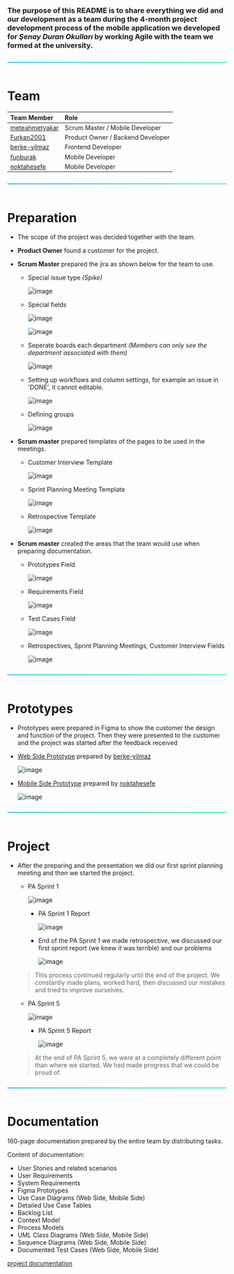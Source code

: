 ### The purpose of this README is to share everything we did and our development as a team during the 4-month project development process of the mobile application we developed for *Şenay Duran Okulları* by working Agile with the team we formed at the university.


<p align="center"> 
  <a href="#">
    <img src="https://github.com/meteahmetyakar/meteahmetyakar/blob/main/images/line.png"/>
    <br></br>
  </a>
</p> 

# Team

| Team Member | Role |
|:-|:-|
|[meteahmetyakar](https://github.com/meteahmetyakar)|Scrum Master / Mobile Developer|
|[Furkan2001](https://github.com/Furkan2001)| Product Owner / Backend Developer |
|[berke-yilmaz](https://github.com/berke-yilmaz) | Frontend Developer |
|[funburak](https://github.com/funburak)| Mobile Developer |
|[noktahesefe](https://github.com/noktahesefe)| Mobile Developer |


<p align="center"> 
  <a href="#">
    <img src="https://github.com/meteahmetyakar/meteahmetyakar/blob/main/images/line.png"/>
    <br></br>
  </a>
</p> 

# Preparation
+ The scope of the project was decided together with the team.
+ **Product Owner** found a customer for the project.
+ **Scrum Master** prepared the jira as shown below for the team to use.
  + Special issue type *(Spike)*
   
    ![image](https://github.com/Project-AA-ORG/.github/assets/56269926/362deeb3-10f1-495b-aa22-625cd0cadfb5)

  + Special fields
 
    ![image](https://github.com/Project-AA-ORG/.github/assets/56269926/96a8c52f-2aeb-4cbe-b470-128d6767286b)

    ![image](https://github.com/Project-AA-ORG/.github/assets/56269926/28dda215-9cca-48d1-b8de-e77f34bf01bd)


   + Seperate boards each department *(Members can only see the department associated with them)*

     ![image](https://github.com/Project-AA-ORG/.github/assets/56269926/26f90dc3-dc2c-470f-926e-9cdf3a5615e3)

   + Setting up workflows and column settings, for example an issue in 'DONE', it cannot editable.
 
     ![image](https://github.com/Project-AA-ORG/.github/assets/56269926/fe3eb67a-f898-49ba-a8b4-3d0da83b9865)

   + Defining groups
 
     ![image](https://github.com/Project-AA-ORG/.github/assets/56269926/c25fa413-58b0-4aa1-843e-eb1c1103356d)

+ **Scrum master** prepared templates of the pages to be used in the meetings.
  + Customer Interview Template

    ![image](https://github.com/Project-AA-ORG/.github/assets/56269926/773c1dbb-15b4-46fb-b277-46b6470bc4da)

  + Sprint Planning Meeting Template

    ![image](https://github.com/Project-AA-ORG/.github/assets/56269926/274c206d-3312-4e60-a6b1-e906fc411a9a)

  + Retrospective Template
 
    ![image](https://github.com/Project-AA-ORG/.github/assets/56269926/1de33de3-be4a-467e-8a21-2e6d07f7a19e)

+ **Scrum master** created the areas that the team would use when preparing documentation.
  + Prototypes Field

    ![image](https://github.com/Project-AA-ORG/.github/assets/56269926/ee316f49-784e-426b-86d9-9104c6a7ad17)

  + Requirements Field

    ![image](https://github.com/Project-AA-ORG/.github/assets/56269926/5f23b90e-85dc-4671-9fbb-4714cd3bcadc)

  + Test Cases Field
 
    ![image](https://github.com/Project-AA-ORG/.github/assets/56269926/f29e4df7-c495-4926-a036-9c75bc362070)

  + Retrospectives, Sprint Planning Meetings, Customer Interview Fields

    ![image](https://github.com/Project-AA-ORG/.github/assets/56269926/d383b957-ca29-4bb6-925e-3b1007da6d6a)

<p align="center"> 
  <a href="#">
    <img src="https://github.com/meteahmetyakar/meteahmetyakar/blob/main/images/line.png"/>
    <br></br>
  </a>
</p>  
    
# Prototypes
+  Prototypes were prepared in Figma to show the customer the design and function of the project. Then they were presented to the customer and the project was started after the feedback received
  +  [Web Side Prototype](https://www.figma.com/proto/bvxHvyh43X1cFg5sVv4m2s/Web-Panel?node-id=109-419&scaling=min-zoom&page-id=0%3A1&starting-point-node-id=109%3A419&mode=design&t=A3HjzkZNtmrcnU70-1) prepared by [berke-yilmaz](https://github.com/berke-yilmaz)
    
     ![image](https://github.com/Project-AA-ORG/.github/assets/56269926/5e16a574-d0e1-4dd8-9b30-24657174c2c7)

  + [Mobile Side Prototype](https://www.figma.com/proto/3FnXWr8j6FjGHEf9pgklN1/mobil-app?node-id=3-751&starting-point-node-id=3%3A751&mode=design&t=rrPqHHfhn2hYKAUg-1) prepared by [noktahesefe](https://github.com/noktahesefe)

    ![image](https://github.com/Project-AA-ORG/.github/assets/56269926/c2ca9079-4a93-4943-8f54-8e6098a01fbd)

<p align="center"> 
  <a href="#">
    <img src="https://github.com/meteahmetyakar/meteahmetyakar/blob/main/images/line.png"/>
    <br></br>
  </a>
</p>  

# Project
  + After the preparing and the presentation we did our first sprint planning meeting and then we started the project.
    
    + PA Sprint 1
      
      ![image](https://github.com/Project-AA-ORG/.github/assets/56269926/c7dd1db3-074f-4850-8d8f-7507f2dd1685)

      + PA Sprint 1 Report
        
        ![image](https://github.com/Project-AA-ORG/.github/assets/56269926/73d86653-a2d4-4e2b-a010-8494c4f95a2b)
   

      + End of the PA Sprint 1 we made retrospective, we discussed our first sprint report (we knew it was terrible) and our problems

        ![image](https://github.com/Project-AA-ORG/.github/assets/56269926/e66c7214-0188-4690-a6c5-b1e8633ad096)


     > This process continued regularly until the end of the project. We constantly made plans, worked hard, then discussed our mistakes and tried to improve ourselves.

    + PA Sprint 5
   
      ![image](https://github.com/Project-AA-ORG/.github/assets/56269926/e7ce34e6-0dd6-4924-b31b-bbb07a8ccc50)

      + PA Sprint 5 Report

        ![image](https://github.com/Project-AA-ORG/.github/assets/56269926/8b4ba26b-9a25-4963-aecc-6ebd9afddd0c)


    > At the end of PA Sprint 5, we were at a completely different point than where we started. We had made progress that we could be proud of.
      
        

  

<p align="center"> 
  <a href="#">
    <img src="https://github.com/meteahmetyakar/meteahmetyakar/blob/main/images/line.png"/>
    <br></br>
  </a>
</p>  

# Documentation
  160-page documentation prepared by the entire team by distributing tasks.
  
  Content of documentation: 
  +  User Stories and related scenarios
  +  User Requirements
  +  System Requirements
  +  Figma Prototypes
  +  Use Case Diagrams (Web Side, Mobile Side)
  +  Detailed Use Case Tables
  +  Backlog List
  +  Context Model
  +  Process Models
  +  UML Class Diagrams (Web Side, Mobile Side)
  +  Sequence Diagrams (Web Side, Mobile Side)
  +  Documented Test Cases (Web Side, Mobile Side)

  [project documentation](https://github.com/Project-AA-ORG/.github/blob/main/project-documentation.pdf)






